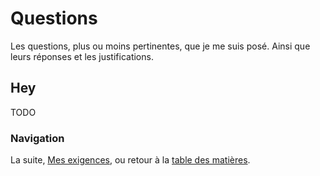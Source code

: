 # Questions

Les questions, plus ou moins pertinentes, que je me suis posé. Ainsi que leurs réponses et les justifications.


## Hey

TODO


### Navigation

La suite, [Mes exigences](/docs/09-Exigences.md), ou retour à la [table des matières](https://github.com/youpiwaza/notes-serveur).
